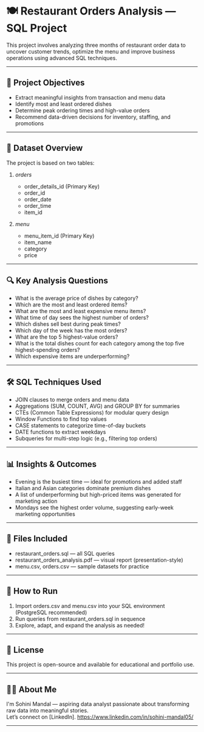 # 🍽️ Restaurant Orders Analysis — SQL Project

This project involves analyzing three months of restaurant order data to uncover customer trends, optimize the menu and improve business operations using advanced SQL techniques.

---

## 📌 Project Objectives

- Extract meaningful insights from transaction and menu data
- Identify most and least ordered dishes
- Determine peak ordering times and high-value orders
- Recommend data-driven decisions for inventory, staffing, and promotions

---

## 📂 Dataset Overview

The project is based on two tables:

1. *orders*
   - order_details_id (Primary Key)
   - order_id
   - order_date
   - order_time
   - item_id

2. *menu*
   - menu_item_id (Primary Key)
   - item_name
   - category
   - price

---

## 🔍 Key Analysis Questions

- What is the average price of dishes by category?
- Which are the most and least ordered items?
- What are the most and least expensive menu items?
- What time of day sees the highest number of orders?
- Which dishes sell best during peak times?
- Which day of the week has the most orders?
- What are the top 5 highest-value orders?
- What is the total dishes count for each category among the top five highest-spending orders?
- Which expensive items are underperforming?

---

## 🛠️ SQL Techniques Used

- JOIN clauses to merge orders and menu data
- Aggregations (SUM, COUNT, AVG) and GROUP BY for summaries
- CTEs (Common Table Expressions) for modular query design
- Window Functions to find top values
- CASE statements to categorize time-of-day buckets
- DATE functions to extract weekdays
- Subqueries for multi-step logic (e.g., filtering top orders)

---

## 📊 Insights & Outcomes

- Evening is the busiest time — ideal for promotions and added staff
- Italian and Asian categories dominate premium dishes
- A list of underperforming but high-priced items was generated for marketing action
- Mondays see the highest order volume, suggesting early-week marketing opportunities

---

## 📁 Files Included

- restaurant_orders.sql — all SQL queries
- restaurant_orders_analysis.pdf — visual report (presentation-style)
- menu.csv, orders.csv — sample datasets for practice

---

## 🚀 How to Run

1. Import orders.csv and menu.csv into your SQL environment (PostgreSQL recommended)
2. Run queries from restaurant_orders.sql in sequence
3. Explore, adapt, and expand the analysis as needed!

---

## 📎 License

This project is open-source and available for educational and portfolio use.

---

## 🙋‍♀️ About Me

I'm Sohini Mandal — aspiring data analyst passionate about transforming raw data into meaningful stories.  
Let’s connect on [LinkedIn]. https://www.linkedin.com/in/sohini-mandal05/


---
